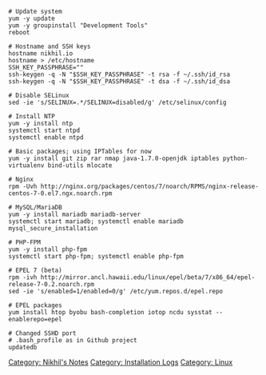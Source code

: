     # Update system
    yum -y update
    yum -y groupinstall "Development Tools"
    reboot

    # Hostname and SSH keys
    hostname nikhil.io
    hostname > /etc/hostname
    SSH_KEY_PASSPHRASE=""
    ssh-keygen -q -N "$SSH_KEY_PASSPHRASE" -t rsa -f ~/.ssh/id_rsa
    ssh-keygen -q -N "$SSH_KEY_PASSPHRASE" -t dsa -f ~/.ssh/id_dsa

    # Disable SELinux
    sed -ie 's/SELINUX=.*/SELINUX=disabled/g' /etc/selinux/config

    # Install NTP
    yum -y install ntp
    systemctl start ntpd
    systemctl enable ntpd

    # Basic packages; using IPTables for now
    yum -y install git zip rar nmap java-1.7.0-openjdk iptables python-virtualenv bind-utils mlocate

    # Nginx
    rpm -Uvh http://nginx.org/packages/centos/7/noarch/RPMS/nginx-release-centos-7-0.el7.ngx.noarch.rpm

    # MySQL/MariaDB
    yum -y install mariadb mariadb-server
    systemctl start mariadb; systemctl enable mariadb
    mysql_secure_installation

    # PHP-FPM
    yum -y install php-fpm
    systemctl start php-fpm; systemctl enable php-fpm

    # EPEL 7 (beta)
    rpm -ivh http://mirror.ancl.hawaii.edu/linux/epel/beta/7/x86_64/epel-release-7-0.2.noarch.rpm
    sed -ie 's/enabled=1/enabled=0/g' /etc/yum.repos.d/epel.repo

    # EPEL packages
    yum install htop byobu bash-completion iotop ncdu sysstat --enablerepo=epel

    # Changed SSHD port
    # .bash_profile as in Github project
    updatedb

[Category: Nikhil's Notes](Category:_Nikhil's_Notes "wikilink")
[Category: Installation Logs](Category:_Installation_Logs "wikilink")
[Category: Linux](Category:_Linux "wikilink")
